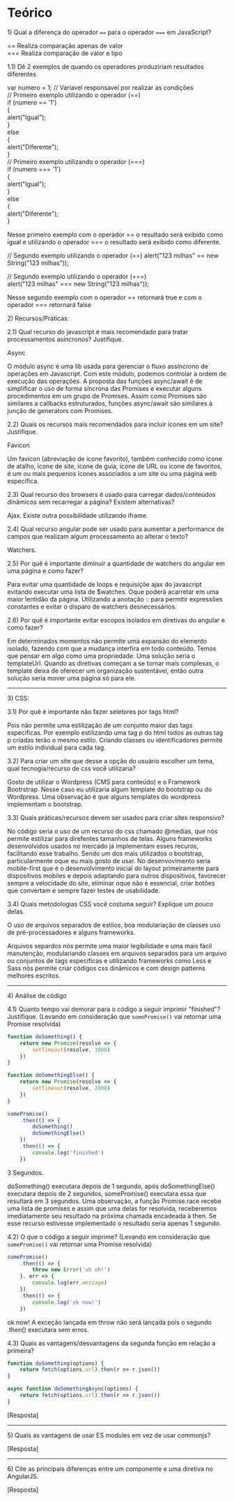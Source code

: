 # Teórico

1\) Qual a diferença do operador `==` para o operador `===` em JavaScript?

== Realiza comparação apenas de valor    				<br />
=== Realiza comparação de valor e tipo

1.1) Dê 2 exemplos de quando os operadores produziriam resultados diferentes

 var numero = 1; // Variavel responsavel por realizar as condições 	<br />
 // Primeiro exemplo utilizando o operador (==) 			<br />
 if (numero == '1') 							<br />
 { <br />
    alert("Igual");		 					<br />
 } 									<br />
 else 									<br />
 { <br />
    alert("Diferente"); 						<br /> 
 } <br />
 // Primeiro exemplo utilizando o operador (===) 			<br />
 if (numero === '1') 							<br />
{ <br />
	alert("Igual"); 						<br />
} 									<br />
else 									<br /> 
{ 									<br />
    alert("Diferente"); 						<br />
} 									<br />

Nesse primeiro exemplo com o operador == o resultado será exibido como igual e utilizando o operador === o resultado será exibido como diferente.

// Segundo exemplo utilizando o operador (==)
alert("123 milhas" == new String("123 milhas"));			<br />

// Segundo exemplo utilizando o operador (===)				<br />
alert("123 milhas" === new String("123 milhas"));

Nesse segundo exemplo com o operador == retornará true e com o operador === retornará false

2\) Recursos/Práticas:

2.1) Qual recurso do javascript é mais recomendado para tratar processamentos asíncronos? Justifique.

Async

O módulo async é uma lib usada para gerenciar o fluxo assíncrono de operações em Javascript. Com este módulo, podemos controlar a ordem de execução das operações. A proposta das funções async/await é de simplificar o uso de forma síncrona das Promises e executar alguns procedimentos em um grupo de Promises. Assim como Promises são similares a callbacks estruturados, funções async/await são similares à junção de generators com Promises.

2.2) Quais os recursos mais recomendados para incluir ícones em um site? Justifique.

Favicon

Um favicon (abreviação de ícone favorito), também conhecido como ícone de atalho, ícone de site, ícone de guia, ícone de URL ou ícone de favoritos, é um ou mais pequenos ícones associados a um site ou uma página web específica.


2.3) Qual recurso dos browsers é usado para carregar dados/conteúdos dinâmicos sem recarregar a página? Existem alternativas?

Ajax. Existe outra possibilidade utilizando iframe.

2.4) Qual recurso angular pode ser usado para aumentar a performance de campos que realizam algum processamento ao alterar o texto?

Watchers.

2.5) Por quê é importante diminuir a quantidade de watchers do angular em uma página e como fazer?

Para evitar uma quantidade de loops e requisiçõe ajax do javascript evitando executar uma lista de $watches. Oque poderá acarretar em uma maior lentidão da página. Utilizando a anotação :: para permitir expressões constantes e evitar o disparo de watchers desnecessários. 

2.6) Por quê é importante evitar escopos isolados em diretivas do angular e como fazer?

Em determinados momentos não permite uma expansão do elemento isolado, fazendo com que a mudança interfira em todo conteúdo. Temos que pensar em algo como uma propriedade. Uma solução seria o templateUrl. Quando as diretivas começam a se tornar mais complexas, o template deixa de oferecer um organização sustentável, então outra solução seria mover uma página só para ele. 

---

3\) CSS:

3.1) Por quê é importante não fazer seletores por tags html?

Pois não permite uma estilização de um conjunto maior das tags especificas. Por exemplo estilizando uma tag p do html todos as outras tag p criadas terão o mesmo estilo. Criando classes ou identificadores permite um estilo individual para cada tag.

3.2) Para criar um site que desse a opção do usuário escolher um tema, qual tecnogia/recurso de css você utilizaria?

Gosto de utilizar o Wordpress (CMS para conteúdo) e o Framework Bootrstrap. Nesse caso eu utilizaria algum template do bootstrap ou do Wordpress. Uma observação é que alguns templates do wordpress implementam o bootstrap. 

3.3) Quais práticas/recursos devem ser usados para criar sites responsivo?

No código seria o uso de um recurso do css chamado @medias, que nós permite estilizar para direfentes tamanhos de telas. Alguns frameworks desenvolvidos usados no mercado já implementam esses recuros, facilitando esse trabalho. Sendo um dos mais utilizados o bootstrap, particularmente oque eu mais gosto de usar. No desenvovimento seria mobile-first que é o desenvolvimento inicial do layout primeiramente para dispositivos mobiles e depois adaptando para outros dispositivos, favorecer sempre a velocidade do site, eliminar oque não é essencial, criar botões que convertam e sempre fazer testes de usabilidade. 

3.4) Quais metodologias CSS você costuma seguir? Explique um pouco delas.

O uso de arquivos separados de estilos, boa modulariação de classes uso de pré-processadores e alguns frameworks. 

Arquivos separdos nós permite uma maior legibilidade e uma mais fácil manutenção, modulariando classes em arquivos separados para um arquivo ou conjuntos de tags especificas e utilizando frameworks como Less e Sass nós permite criar códigos css dinâmicos e com design patterns melhores escritos. 

---

4\) Análise de código

4.1) Quanto tempo vai demorar para o código a seguir imprimir "finished"? Justifique. (Levando em consideração que `somePromise()` vai retornar uma Promise resolvida)
```js
function doSomething() {
    return new Promise(resolve => {
        setTimeout(resolve, 1000)
    })
}

function doSomethingElse() {
    return new Promise(resolve => {
        setTimeout(resolve, 2000)
    })
}

somePromise()
    .then(() => {
        doSomething()
        doSomethingElse()
    })
    .then(() => {
        console.log('finished')
    })

```

3 Segundos.

doSomething() executara depois de 1 segundo, após doSomethingElse() executara depois de 2 segundos, somePromise() executara essa que resultará em 3 segundos.  Uma observação, a função Promise.race recebe uma lista de promises e assim que uma delas for resolvida, receberemos imediatamente seu resultado na próxima chamada encadeada à then. Se esse recurso estivesse implementado o resultado seria apenas 1 segundo.   

4.2) O que o código a seguir imprime? (Levando em consideração que `somePromise()` vai retornar uma Promise resolvida)
```js
somePromise()
    .then(() => {
        throw new Error('uh oh!')
    }, err => {
        console.log(err.message)
    })
    .then(() => {
        console.log('ok now!')
    })
```

ok now!
A exceção lançada em throw não será lançada pois o segundo .then() executara sem erros.



4.3\) Quais as vantagens/desvantagens da segunda função em relação a primeira?
```js
function doSomething(options) {
    return fetch(options.url).then(r => r.json())
}

async function doSomethingAsync(options) {
    return fetch(options.url).then(r => r.json())
}
```

[Resposta]

---

5\) Quais as vantagens de usar ES modules em vez de usar commonjs?

[Resposta]

---

6\) Cite as principais diferenças entre um componente e uma diretiva no AngularJS.

[Resposta]
